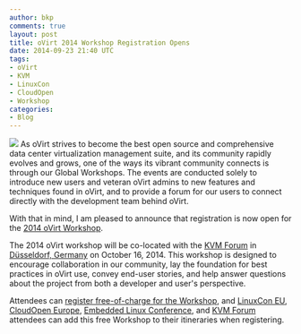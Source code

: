 ```yaml
---
author: bkp
comments: true
layout: post
title: oVirt 2014 Workshop Registration Opens
date: 2014-09-23 21:40 UTC
tags:
- oVirt
- KVM
- LinuxCon
- CloudOpen
- Workshop
categories:
- Blog
---
```

![](blog/oVirt-logo.png)
As oVirt strives to become the best open source and comprehensive data center virtualization management suite, and its community  rapidly evolves and grows, one of the ways its vibrant community connects is through our Global Workshops. The events are conducted solely to introduce new users and veteran oVirt admins to new features and techniques found in oVirt, and to provide a forum for our users to connect directly with the development team behind oVirt.

With that in mind, I am pleased to announce that registration is now open for the [2014 oVirt Workshop](http://www.ovirt.org/KVM_Forum_Workshop_Oct_2014).

The 2014 oVirt workshop will be co-located with the [KVM Forum](http//events.linuxfoundation.org/events/kvm-forum) in [Düsseldorf, Germany](http://ow.ly/BPSnM) on October 16, 2014. This workshop is designed to encourage collaboration in our community, lay the foundation for best practices in oVirt use, convey end-user stories, and help answer questions about the project from both a developer and user's perspective.

Attendees can [register free-of-charge for the Workshop](https://www.regonline.com/Register/Checkin.aspx?EventID=1625495
), and [LinuxCon EU](http://events.linuxfoundation.org/events/linuxcon-europe/extend-the-experience/co-located-events), [CloudOpen Europe](http://events.linuxfoundation.org/events/cloudopen-europe/extend-the-experience/co-located-events), [Embedded Linux Conference](http://events.linuxfoundation.org/events/embedded-linux-conference-europe/extend-the-experience/co-located-events), and [KVM Forum](http://events.linuxfoundation.org/events/kvm-forum/extend-the-experience/co-located-events) attendees can add this free Workshop to their itineraries when registering.
